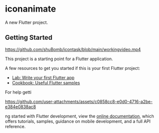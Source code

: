 # iconanimate

A new Flutter project.

## Getting Started

https://github.com/shuBomb/icontask/blob/main/workingvideo.mp4

This project is a starting point for a Flutter application.

A few resources to get you started if this is your first Flutter project:

- [Lab: Write your first Flutter app](https://docs.flutter.dev/get-started/codelab)
- [Cookbook: Useful Flutter samples](https://docs.flutter.dev/cookbook)

For help getti

https://github.com/user-attachments/assets/c0858cc8-e0d0-4716-a2be-e384e0838ac8

ng started with Flutter development, view the
[online documentation](https://docs.flutter.dev/), which offers tutorials,
samples, guidance on mobile development, and a full API reference.
